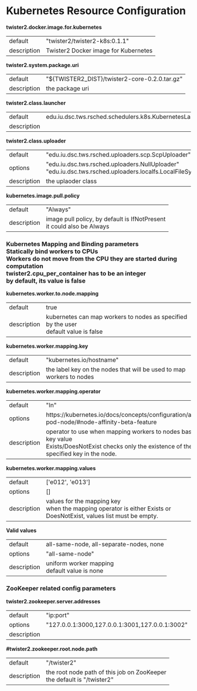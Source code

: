 # Kubernetes Resource Configuration



**twister2.docker.image.for.kubernetes**
<table><tr><td>default</td><td>"twister2/twister2-k8s:0.1.1"</td><tr><td>description</td><td>Twister2 Docker image for Kubernetes</td></table>

**twister2.system.package.uri**
<table><tr><td>default</td><td>"${TWISTER2_DIST}/twister2-core-0.2.0.tar.gz"</td><tr><td>description</td><td>the package uri</td></table>

**twister2.class.launcher**
<table><tr><td>default</td><td>edu.iu.dsc.tws.rsched.schedulers.k8s.KubernetesLauncher</td><tr><td>description</td><td></td></table>

**twister2.class.uploader**
<table><tr><td>default</td><td>"edu.iu.dsc.tws.rsched.uploaders.scp.ScpUploader"</td><tr><td>options</td><td>"edu.iu.dsc.tws.rsched.uploaders.NullUploader"<br/>"edu.iu.dsc.tws.rsched.uploaders.localfs.LocalFileSystemUploader"</td><tr><td>description</td><td>the uplaoder class</td></table>

**kubernetes.image.pull.policy**
<table><tr><td>default</td><td>"Always"</td><tr><td>description</td><td>image pull policy, by default is IfNotPresent<br/>it could also be Always</td></table>

### Kubernetes Mapping and Binding parameters<br/>Statically bind workers to CPUs<br/>Workers do not move from the CPU they are started during computation<br/>twister2.cpu_per_container has to be an integer<br/>by default, its value is false
**kubernetes.worker.to.node.mapping**
<table><tr><td>default</td><td>true</td><tr><td>description</td><td>kubernetes can map workers to nodes as specified by the user<br/>default value is false</td></table>

**kubernetes.worker.mapping.key**
<table><tr><td>default</td><td>"kubernetes.io/hostname"</td><tr><td>description</td><td>the label key on the nodes that will be used to map workers to nodes</td></table>

**kubernetes.worker.mapping.operator**
<table><tr><td>default</td><td>"In"</td><tr><td>options</td><td>https://kubernetes.io/docs/concepts/configuration/assign-pod-node/#node-affinity-beta-feature</td><tr><td>description</td><td>operator to use when mapping workers to nodes based on key value<br/>Exists/DoesNotExist checks only the existence of the specified key in the node.</td></table>

**kubernetes.worker.mapping.values**
<table><tr><td>default</td><td>['e012', 'e013']</td><tr><td>options</td><td>[]</td><tr><td>description</td><td>values for the mapping key<br/>when the mapping operator is either Exists or DoesNotExist, values list must be empty.</td></table>

**Valid values**
<table><tr><td>default</td><td>all-same-node, all-separate-nodes, none</td><tr><td>options</td><td>"all-same-node"</td><tr><td>description</td><td>uniform worker mapping<br/>default value is none</td></table>

### ZooKeeper related config parameters
**twister2.zookeeper.server.addresses**
<table><tr><td>default</td><td>"ip:port"</td><tr><td>options</td><td>"127.0.0.1:3000,127.0.0.1:3001,127.0.0.1:3002"</td><tr><td>description</td><td></td></table>

**#twister2.zookeeper.root.node.path**
<table><tr><td>default</td><td>"/twister2"</td><tr><td>description</td><td>the root node path of this job on ZooKeeper<br/>the default is "/twister2"</td></table>

